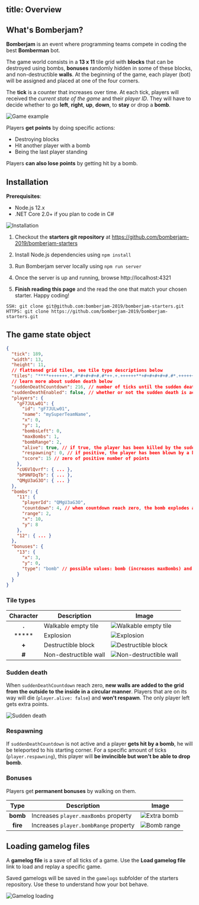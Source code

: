 title: Overview
---

## What's Bomberjam?

**Bomberjam** is an event where programming teams compete in coding the best **Bomberman** bot.

The game world consists in a **13 x 11** tile grid with **blocks** that can be destroyed using bombs, **bonuses** randomly hidden in some of these blocks, and non-destructible **walls**. 
At the beginning of the game, each player (bot) will be assigned and placed at one of the four corners.

The **tick** is a counter that increases over time. At each tick, players will received the *current state of the game* and their *player ID*.
They will have to decide whether to go **left**, **right**, **up**, **down**, to **stay** or drop a **bomb**.

![Game example](img/game-example.gif "Game example")

Players **get points** by doing specific actions:

* Destroying blocks
* Hit another player with a bomb
* Being the last player standing

Players **can also lose points** by getting hit by a bomb.

## Installation

**Prerequisites**:

* Node.js 12.x
* .NET Core 2.0+ if you plan to code in C#

![Installation](img/installation.gif "Installation")

1. Checkout the **starters git repository** at https://github.com/bomberjam-2019/bomberjam-starters

2. Install Node.js dependencies using `npm install`

3. Run Bomberjam server locally using `npm run server`

4. Once the server is up and running, browse http://localhost:4321

5. **Finish reading this page** and the read the one that match your chosen starter. Happy coding!

```
SSH: git clone git@github.com:bomberjam-2019/bomberjam-starters.git
HTTPS: git clone https://github.com/bomberjam-2019/bomberjam-starters.git
```

## The game state object

```json
{
  "tick": 189,                 
  "width": 13,
  "height": 11,
  // flattened grid tiles, see tile type descriptions below
  "tiles": "****+++++++.*.#*#+#+#+#.#*++.+.++++++**+#+#+#+#+#.#*.+++++++.+++*+#+#+#.#+#.#.+.+..++..++++.#+#+#+#+#.#....++++++.....#+#+#+#+#+#...+++++++++..",
  // learn more about sudden death below
  "suddenDeathCountdown": 216, // number of ticks until the sudden death starts
  "suddenDeathEnabled": false, // whether or not the sudden death is active
  "players": {
    "gF7JULw01": {
      "id": "gF7JULw01",
      "name": "mySuperTeamName",
      "x": 0,
      "y": 1,
      "bombsLeft": 0,
      "maxBombs": 1,
      "bombRange": 2,
      "alive": true, // if true, the player has been killed by the sudden death and is no longer in the game
      "respawning": 0, // if positive, the player has been blown by a bomb and is now respawning for this amount of ticks
      "score": 15 // zero of positive number of points
    },
    "cU6VlQvrf": { ... },
    "bP9NFDqTb": { ... },
    "QMgU3aG3O": { ... }
  },
  "bombs": {
    "11": {
      "playerId": "QMgU3aG3O",
      "countdown": 4, // when countdown reach zero, the bomb explodes and is removed from this collection
      "range": 2,
      "x": 10,
      "y": 8
    },
    "12": { ... }
  },
  "bonuses": {
    "13": {
      "x": 3,
      "y": 0,
      "type": "bomb" // possible values: bomb (increases maxBombs) and fire (increases bombRange)
    }
  }
}
```

### Tile types

| Character | Description | Image
|:-:|-|-|
| **.** | Walkable empty tile | ![Walkable empty tile](img/empty_tile.png "Walkable empty tile")
| ***** | Explosion | ![Explosion](img/explosion_tile.png "Explosion")
| **+** | Destructible block | ![Destructible block](img/block_tile.png "Destructible block")
| **#** | Non-destructible wall | ![Non-destructible wall](img/pillar_tile.png "Non-destructible wall")

### Sudden death

When `suddenDeathCountdown` reach zero, **new walls are added to the grid from the outside to the inside in a circular manner**.
Players that are on its way will die (`player.alive: false`) and **won't respawn**.
The only player left gets extra points.

![Sudden death](img/sudden-death.gif "Sudden death")

### Respawning

If `suddenDeathCountdown` is not active and a player **gets hit by a bomb**, he will be teleported to his starting corner.
For a specific amount of ticks (`player.respawning`), this player will **be invincible but won't be able to drop bomb**.

### Bonuses

Players get **permanent bonuses** by walking on them.

| Type | Description | Image
|:-:|-|-|
| **bomb** | Increases `player.maxBombs` property | ![Extra bomb](img/extra_bomb.png "Extra bomb")
| **fire** | Increases `player.bombRange` property | ![Bomb range](img/bonus_fire.png "Bomb range")

## Loading gamelog files

A **gamelog file** is a save of all ticks of a game. Use the **Load gamelog file** link to load and replay a specific game.

Saved gamelogs will be saved in the `gamelogs` subfolder of the starters repository. Use these to understand how your bot behave.

![Gamelog loading](img/load-gamelog.gif "Gamelog loading")
